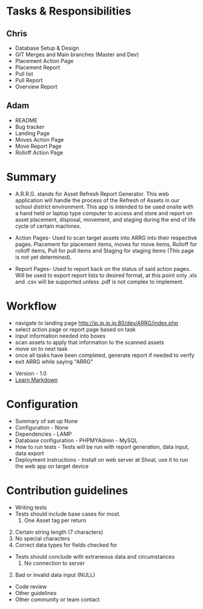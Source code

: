 # Tasks & Responsibilities #

## Chris ##

* Database Setup & Design
* GIT Merges and Main branches (Master and Dev)
* Placement Action Page
* Placement Report
* Pull list
* Pull Report
* Overview Report
## Adam ##
* README
* Bug tracker
* Landing Page
* Moves Action Page
* Move Report Page
* Rolloff Action Page



# Summary #
   * A.R.R.G. stands for Asset Refresh Report Generator.  This web application will handle the process of the Refresh of Assets in our school district environment.  This app is intended to be used onsite with a hand held or laptop type computer to access and store and report on asset placement, disposal, movement, and staging during the end of life cycle of certain machines.

* Action Pages- Used to scan target assets into ARRG into their respective pages.  Placement for placement items, moves for move items, Rolloff for rolloff items, Pull for pull items and Staging for staging items (This page is not yet determined).

* Report Pages- Used to report back on the status of said action pages.  Will be used to export report lists to desired format, at this point only .xls and .csv will be supported unless .pdf is not complex to implement.

# Workflow #
- navigate to landing page http://ip.ip.ip.ip:80/dev/ARRG/index.php
- select action page or report page based on task
- input information needed into boxes
- scan assets to apply that information to the scanned assets
- move on to next task
- once all tasks have been completed, generate report if needed to verify
- exit ARRG while saying "ARRG"


* Version - 1.0
* [Learn Markdown](https://bitbucket.org/tutorials/markdowndemo)

# Configuration #

* Summary of set up None
* Configuration - None
* Dependencies - LAMP
* Database configuration - PHPMYAdmin - MySQL
* How to run tests - 
  Tests will be run with report generation, data input, data export
* Deployment instructions - 
  Install on web server at Shoal, use it to run the web app on target device

# Contribution guidelines #

* Writing tests
* Tests should include base cases for most.
    1. One Asset tag per return 
2. Certain string length (7 characters)
3. No special characters
4. Correct data types for fields checked for
* Tests should conclude with extraneous data and circumstances
    1. No connection to server
2. Bad or invalid data input (NULL)
* Code review
* Other guidelines
* Other community or team contact